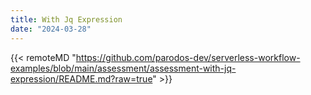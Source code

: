 ```yaml
---
title: With Jq Expression
date: "2024-03-28"
---
```


{{< remoteMD "https://github.com/parodos-dev/serverless-workflow-examples/blob/main/assessment/assessment-with-jq-expression/README.md?raw=true" >}}
